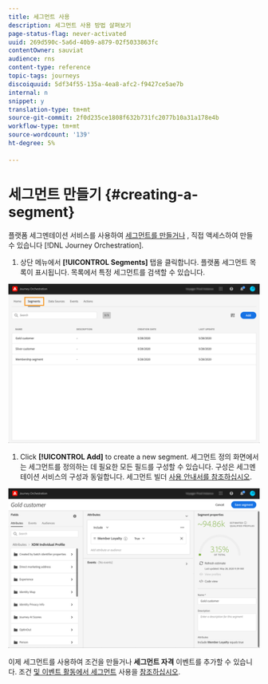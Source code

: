 ```yaml
---
title: 세그먼트 사용
description: 세그먼트 사용 방법 살펴보기
page-status-flag: never-activated
uuid: 269d590c-5a6d-40b9-a879-02f5033863fc
contentOwner: sauviat
audience: rns
content-type: reference
topic-tags: journeys
discoiquuid: 5df34f55-135a-4ea8-afc2-f9427ce5ae7b
internal: n
snippet: y
translation-type: tm+mt
source-git-commit: 2f0d235ce1808f632b731fc2077b10a31a178e4b
workflow-type: tm+mt
source-wordcount: '139'
ht-degree: 5%

---
```




# 세그먼트 만들기 {#creating-a-segment}

플랫폼 세그멘테이션 서비스를 사용하여 [세그먼트를 만들거나](https://docs.adobe.com/content/help/en/experience-platform/segmentation/home.html) , 직접 액세스하여 만들 수 있습니다 [!DNL Journey Orchestration].

1. 상단 메뉴에서 **[!UICONTROL Segments]** 탭을 클릭합니다. 플랫폼 세그먼트 목록이 표시됩니다. 목록에서 특정 세그먼트를 검색할 수 있습니다.

![](../assets/segment1.png)

1. Click **[!UICONTROL Add]** to create a new segment. 세그먼트 정의 화면에서는 세그먼트를 정의하는 데 필요한 모든 필드를 구성할 수 있습니다. 구성은 세그멘테이션 서비스의 구성과 동일합니다. 세그먼트 빌더 [사용 안내서를 참조하십시오](https://docs.adobe.com/content/help/en/experience-platform/segmentation/ui/overview.html).

![](../assets/segment2.png)

이제 세그먼트를 사용하여 조건을 만들거나 **세그먼트 자격** 이벤트를 추가할 수 있습니다. 조건 [및 이벤트 활동에서 세그먼트](../segment/using-a-segment.md) 사용을 [참조하십시오](../building-journeys/event-activities.md#segment-qualification).